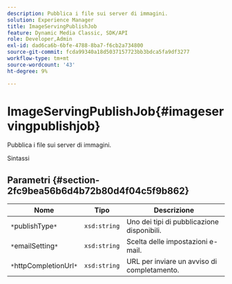 ```yaml
---
description: Pubblica i file sui server di immagini.
solution: Experience Manager
title: ImageServingPublishJob
feature: Dynamic Media Classic, SDK/API
role: Developer,Admin
exl-id: dad6ca6b-6bfe-4788-8ba7-f6cb2a734800
source-git-commit: fcda99340a18d5037157723bb3bdca5fa9df3277
workflow-type: tm+mt
source-wordcount: '43'
ht-degree: 9%

---
```


# ImageServingPublishJob{#imageservingpublishjob}

Pubblica i file sui server di immagini.

Sintassi

## Parametri {#section-2fc9bea56b6d4b72b80d4f04c5f9b862}

| Nome | Tipo | Descrizione |
|---|---|---|
| `*`publishType`*` | `xsd:string` | Uno dei tipi di pubblicazione disponibili. |
| `*`emailSetting`*` | `xsd:string` | Scelta delle impostazioni e-mail. |
| `*`httpCompletionUrl`*` | `xsd:string` | URL per inviare un avviso di completamento. |
